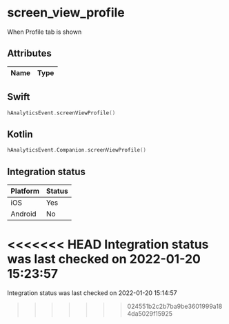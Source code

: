 # screen_view_profile
When Profile tab is shown

## Attributes

| Name      | Type |
| ----------- | ----------- |


## Swift

```swift
hAnalyticsEvent.screenViewProfile()
```

## Kotlin

```kotlin
hAnalyticsEvent.Companion.screenViewProfile()
```

## Integration status

| Platform      | Status |
| ----------- | ----------- |
| iOS      |    Yes    |
| Android      | No       |

<<<<<<< HEAD
Integration status was last checked on 2022-01-20 15:23:57
=======
Integration status was last checked on 2022-01-20 15:14:57
>>>>>>> 024551b2c2b7ba9be3601999a184da5029f15925
